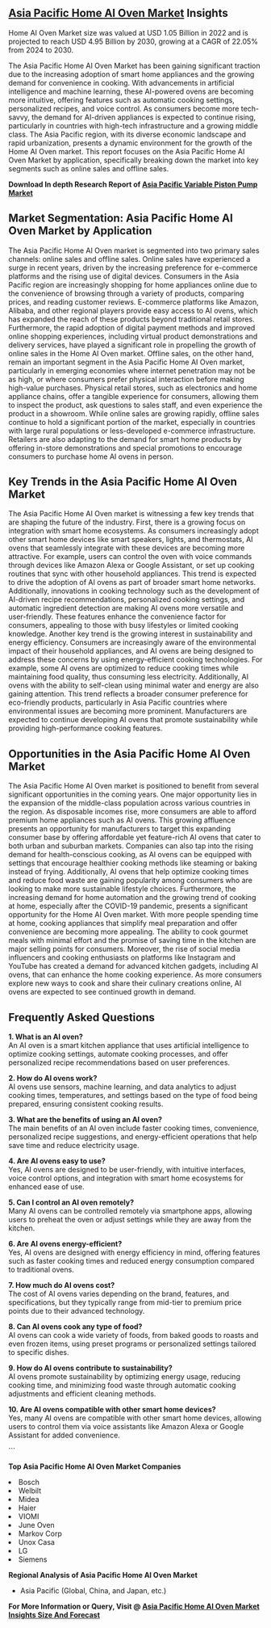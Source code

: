 <h2><a href="https://www.verifiedmarketreports.com/download-sample/?rid=505704&amp;utm_source=Github-Feb&amp;utm_medium=225" target="_blank">Asia Pacific Home AI Oven Market</a> Insights</h2><p>Home AI Oven Market size was valued at USD 1.05 Billion in 2022 and is projected to reach USD 4.95 Billion by 2030, growing at a CAGR of 22.05% from 2024 to 2030.</p><p><p>The Asia Pacific Home AI Oven Market has been gaining significant traction due to the increasing adoption of smart home appliances and the growing demand for convenience in cooking. With advancements in artificial intelligence and machine learning, these AI-powered ovens are becoming more intuitive, offering features such as automatic cooking settings, personalized recipes, and voice control. As consumers become more tech-savvy, the demand for AI-driven appliances is expected to continue rising, particularly in countries with high-tech infrastructure and a growing middle class. The Asia Pacific region, with its diverse economic landscape and rapid urbanization, presents a dynamic environment for the growth of the Home AI Oven market. This report focuses on the Asia Pacific Home AI Oven Market by application, specifically breaking down the market into key segments such as online sales and offline sales. <p><strong>Download In depth Research Report of <a href="https://www.verifiedmarketreports.com/download-sample/?rid=236118&amp;utm_source=Pulse-Dec&amp;utm_medium=225" target="_blank">Asia Pacific Variable Piston Pump Market</a></strong></p></p> <h2>Market Segmentation: Asia Pacific Home AI Oven Market by Application</h2> <p>The Asia Pacific Home AI Oven market is segmented into two primary sales channels: online sales and offline sales. Online sales have experienced a surge in recent years, driven by the increasing preference for e-commerce platforms and the rising use of digital devices. Consumers in the Asia Pacific region are increasingly shopping for home appliances online due to the convenience of browsing through a variety of products, comparing prices, and reading customer reviews. E-commerce platforms like Amazon, Alibaba, and other regional players provide easy access to AI ovens, which has expanded the reach of these products beyond traditional retail stores. Furthermore, the rapid adoption of digital payment methods and improved online shopping experiences, including virtual product demonstrations and delivery services, have played a significant role in propelling the growth of online sales in the Home AI Oven market. Offline sales, on the other hand, remain an important segment in the Asia Pacific Home AI Oven market, particularly in emerging economies where internet penetration may not be as high, or where consumers prefer physical interaction before making high-value purchases. Physical retail stores, such as electronics and home appliance chains, offer a tangible experience for consumers, allowing them to inspect the product, ask questions to sales staff, and even experience the product in a showroom. While online sales are growing rapidly, offline sales continue to hold a significant portion of the market, especially in countries with large rural populations or less-developed e-commerce infrastructure. Retailers are also adapting to the demand for smart home products by offering in-store demonstrations and special promotions to encourage consumers to purchase home AI ovens in person. <h2>Key Trends in the Asia Pacific Home AI Oven Market</h2> <p>The Asia Pacific Home AI Oven market is witnessing a few key trends that are shaping the future of the industry. First, there is a growing focus on integration with smart home ecosystems. As consumers increasingly adopt other smart home devices like smart speakers, lights, and thermostats, AI ovens that seamlessly integrate with these devices are becoming more attractive. For example, users can control the oven with voice commands through devices like Amazon Alexa or Google Assistant, or set up cooking routines that sync with other household appliances. This trend is expected to drive the adoption of AI ovens as part of broader smart home networks. Additionally, innovations in cooking technology such as the development of AI-driven recipe recommendations, personalized cooking settings, and automatic ingredient detection are making AI ovens more versatile and user-friendly. These features enhance the convenience factor for consumers, appealing to those with busy lifestyles or limited cooking knowledge. Another key trend is the growing interest in sustainability and energy efficiency. Consumers are increasingly aware of the environmental impact of their household appliances, and AI ovens are being designed to address these concerns by using energy-efficient cooking technologies. For example, some AI ovens are optimized to reduce cooking times while maintaining food quality, thus consuming less electricity. Additionally, AI ovens with the ability to self-clean using minimal water and energy are also gaining attention. This trend reflects a broader consumer preference for eco-friendly products, particularly in Asia Pacific countries where environmental issues are becoming more prominent. Manufacturers are expected to continue developing AI ovens that promote sustainability while providing high-performance cooking features. <h2>Opportunities in the Asia Pacific Home AI Oven Market</h2> <p>The Asia Pacific Home AI Oven market is positioned to benefit from several significant opportunities in the coming years. One major opportunity lies in the expansion of the middle-class population across various countries in the region. As disposable incomes rise, more consumers are able to afford premium home appliances such as AI ovens. This growing affluence presents an opportunity for manufacturers to target this expanding consumer base by offering affordable yet feature-rich AI ovens that cater to both urban and suburban markets. Companies can also tap into the rising demand for health-conscious cooking, as AI ovens can be equipped with settings that encourage healthier cooking methods like steaming or baking instead of frying. Additionally, AI ovens that help optimize cooking times and reduce food waste are gaining popularity among consumers who are looking to make more sustainable lifestyle choices. Furthermore, the increasing demand for home automation and the growing trend of cooking at home, especially after the COVID-19 pandemic, presents a significant opportunity for the Home AI Oven market. With more people spending time at home, cooking appliances that simplify meal preparation and offer convenience are becoming more appealing. The ability to cook gourmet meals with minimal effort and the promise of saving time in the kitchen are major selling points for consumers. Moreover, the rise of social media influencers and cooking enthusiasts on platforms like Instagram and YouTube has created a demand for advanced kitchen gadgets, including AI ovens, that can enhance the home cooking experience. As more consumers explore new ways to cook and share their culinary creations online, AI ovens are expected to see continued growth in demand. <h2>Frequently Asked Questions</h2> <p><b>1. What is an AI oven?</b><br> An AI oven is a smart kitchen appliance that uses artificial intelligence to optimize cooking settings, automate cooking processes, and offer personalized recipe recommendations based on user preferences.</p> <p><b>2. How do AI ovens work?</b><br> AI ovens use sensors, machine learning, and data analytics to adjust cooking times, temperatures, and settings based on the type of food being prepared, ensuring consistent cooking results.</p> <p><b>3. What are the benefits of using an AI oven?</b><br> The main benefits of an AI oven include faster cooking times, convenience, personalized recipe suggestions, and energy-efficient operations that help save time and reduce electricity usage.</p> <p><b>4. Are AI ovens easy to use?</b><br> Yes, AI ovens are designed to be user-friendly, with intuitive interfaces, voice control options, and integration with smart home ecosystems for enhanced ease of use.</p> <p><b>5. Can I control an AI oven remotely?</b><br> Many AI ovens can be controlled remotely via smartphone apps, allowing users to preheat the oven or adjust settings while they are away from the kitchen.</p> <p><b>6. Are AI ovens energy-efficient?</b><br> Yes, AI ovens are designed with energy efficiency in mind, offering features such as faster cooking times and reduced energy consumption compared to traditional ovens.</p> <p><b>7. How much do AI ovens cost?</b><br> The cost of AI ovens varies depending on the brand, features, and specifications, but they typically range from mid-tier to premium price points due to their advanced technology.</p> <p><b>8. Can AI ovens cook any type of food?</b><br> AI ovens can cook a wide variety of foods, from baked goods to roasts and even frozen items, using preset programs or personalized settings tailored to specific dishes.</p> <p><b>9. How do AI ovens contribute to sustainability?</b><br> AI ovens promote sustainability by optimizing energy usage, reducing cooking time, and minimizing food waste through automatic cooking adjustments and efficient cleaning methods.</p> <p><b>10. Are AI ovens compatible with other smart home devices?</b><br> Yes, many AI ovens are compatible with other smart home devices, allowing users to control them via voice assistants like Amazon Alexa or Google Assistant for added convenience.</p> ```</p><p><strong>Top Asia Pacific Home AI Oven Market Companies</strong></p><div data-test-id=""><p><li>Bosch</li><li> Welbilt</li><li> Midea</li><li> Haier</li><li> VIOMI</li><li> June Oven</li><li> Markov Corp</li><li> Unox Casa</li><li> LG</li><li> Siemens</li></p><div><strong>Regional Analysis of&nbsp;Asia Pacific Home AI Oven Market</strong></div><ul><li dir="ltr"><p dir="ltr">Asia Pacific (Global, China, and Japan, etc.)</p></li></ul><p><strong>For More Information or Query, Visit @&nbsp;</strong><strong><a href="https://www.verifiedmarketreports.com/product/home-ai-oven-market/?utm_source=Github-Feb&amp;utm_medium=225" target="_blank">Asia Pacific Home AI Oven Market Insights Size And Forecast</a></strong></p></div><h2>&nbsp;</h2><div data-test-id="">&nbsp;</div>
